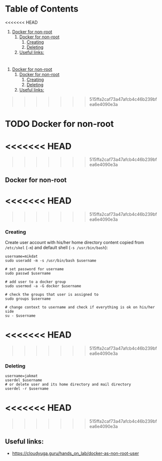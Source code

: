 
# Table of Contents

<<<<<<< HEAD
1.  [Docker for non-root](#org9da4d90)
    1.  [Docker for non-root](#orgb9e11ba)
        1.  [Creating](#org5aae265)
        2.  [Deleting](#orgbaa3a04)
    2.  [Useful links:](#org882f329)



<a id="org9da4d90"></a>
=======
1.  [Docker for non-root](#orgb6e7748)
    1.  [Docker for non-root](#orge077f97)
        1.  [Creating](#org17b5072)
        2.  [Deleting](#orgffab078)
    2.  [Useful links:](#org04f0b46)



<a id="orgb6e7748"></a>
>>>>>>> 515ffa2caf73a47afcb4c46b239bfea6e4090e3a

# TODO Docker for non-root


<<<<<<< HEAD
<a id="orgb9e11ba"></a>
=======
<a id="orge077f97"></a>
>>>>>>> 515ffa2caf73a47afcb4c46b239bfea6e4090e3a

## Docker for non-root


<<<<<<< HEAD
<a id="org5aae265"></a>
=======
<a id="org17b5072"></a>
>>>>>>> 515ffa2caf73a47afcb4c46b239bfea6e4090e3a

### Creating

Create user account with his/her home directory content copied
from `/etc/skel` (`-m`) and default shell (`-s /usr/bin/bash`):

    
    username=mikdat
    sudo useradd -m -s /usr/bin/bash $username
    
    # set password for username
    sudo passwd $username
    
    # add user to a docker group
    sudo usermod -a -G docker $username
    
    # check the groups that user is assigned to
    sudo groups $username
    
    # change context to username and check if everything is ok on his/her side
    su - $username


<<<<<<< HEAD
<a id="orgbaa3a04"></a>
=======
<a id="orgffab078"></a>
>>>>>>> 515ffa2caf73a47afcb4c46b239bfea6e4090e3a

### Deleting

    username=jakmat
    userdel $username
    # or delete user and its home directory and mail directory
    userdel -r $username


<<<<<<< HEAD
<a id="org882f329"></a>
=======
<a id="org04f0b46"></a>
>>>>>>> 515ffa2caf73a47afcb4c46b239bfea6e4090e3a

## Useful links:

-   <https://cloudyuga.guru/hands_on_lab/docker-as-non-root-user>

